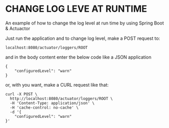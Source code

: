 # CHANGE LOG LEVE AT RUNTIME

An example of how to change the log level at run time by using Spring Boot & Actuactor

Just run the application and to change log level, make a POST request to: 

    localhost:8080/actuator/loggers/ROOT
and in the body content enter the below code like a JSON application


    {
        "configuredLevel": "warn"
    }

or, with you want, make a CURL request like that:


    curl -X POST \
      http://localhost:8080/actuator/loggers/ROOT \
      -H 'Content-Type: application/json' \
      -H 'cache-control: no-cache' \
      -d '{
        "configuredLevel": "warn"
    }'